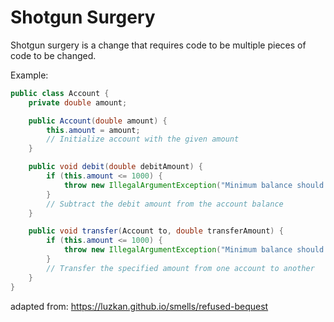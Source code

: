 <h1><strong>Shotgun Surgery</strong></h1>


Shotgun surgery is a change that requires code to be multiple pieces of code to be changed.

Example:
```java
public class Account {
    private double amount;

    public Account(double amount) {
        this.amount = amount;
        // Initialize account with the given amount
    }

    public void debit(double debitAmount) {
        if (this.amount <= 1000) {
            throw new IllegalArgumentException("Minimum balance should be over 1000");
        }
        // Subtract the debit amount from the account balance
    }

    public void transfer(Account to, double transferAmount) {
        if (this.amount <= 1000) {
            throw new IllegalArgumentException("Minimum balance should be over 1000");
        }
        // Transfer the specified amount from one account to another
    }
}

```
adapted from: https://luzkan.github.io/smells/refused-bequest
